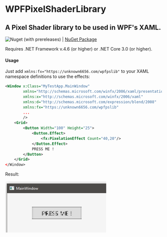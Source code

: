 # WPFPixelShaderLibrary
## A Pixel Shader library to be used in WPF's XAML.
![Nuget (with prereleases)](https://img.shields.io/nuget/vpre/unknown6656.WPFPixelShaderLibrary)
| [NuGet Package](https://www.nuget.org/packages/unknown6656.WPFPixelShaderLibrary/)

Requires .NET Framework v.4.6 (or higher) or .NET Core 3.0 (or higher).

#### Usage
Just add `xmlns:fx="https://unknown6656.com/wpfpslib"` to your XAML namespace definitions to use the effects:
```xml
<Window x:Class="MyTestApp.MainWindow"
        xmlns="http://schemas.microsoft.com/winfx/2006/xaml/presentation"
        xmlns:x="http://schemas.microsoft.com/winfx/2006/xaml"
        xmlns:d="http://schemas.microsoft.com/expression/blend/2008"
        xmlns:fx="https://unknown6656.com/wpfpslib"
        ...
        />
    <Grid>
        <Button Width="100" Height="25">
            <Button.Effect>
                <fx:PixelationEffect Count="40,20"/>
            </Button.Effect>
            PRESS ME !
        </Button>
    </Grid>
</Window>
```
Result:

![](capture.png)


